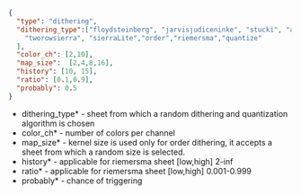 ```json 
{
  "type": "dithering",
  "dithering_type":["floydsteinberg", "jarvisjudiceninke", "stucki", "atkinson", "burkes", "sierra",
    "tworowsierra", "sierraLite","order","riemersma","quantize"
  ],
  "color_ch": [2,10],
  "map_size":  [2,4,8,16],
  "history": [10, 15],
  "ratio": [0.1,0.9],
  "probably": 0.5
}

```
- dithering_type* - sheet from which a random dithering and quantization algorithm is chosen 
- color_ch* - number of colors per channel
- map_size* - kernel size is used only for order dithering, it accepts a sheet from which a random size is selected.
- history* - applicable for riemersma sheet [low,high] 2-inf
- ratio* - applicable for riemersma sheet [low,high] 0.001-0.999
- probably* - chance of triggering